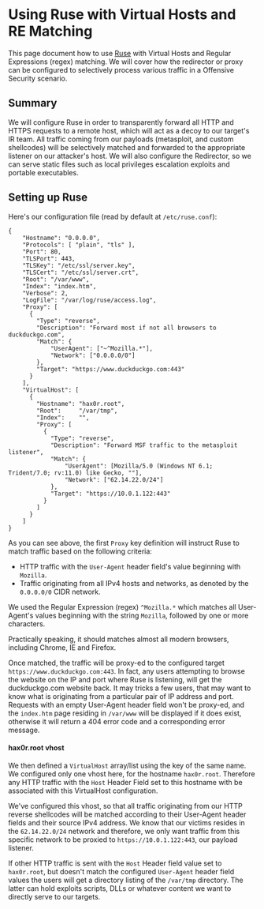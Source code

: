 # Using Ruse with Virtual Hosts and RE Matching
This page document how to use [Ruse](https://github.com/e3prom/ruse) with
Virtual Hosts and Regular Expressions (regex) matching. We will cover how
the redirector or proxy can be configured to selectively process various
traffic in a Offensive Security scenario.

## Summary
We will configure Ruse in order to transparently forward all HTTP and HTTPS
requests to a remote host, which will act as a decoy to our target's IR team.
All traffic coming from our payloads (metasploit, and custom shellcodes) will
be selectively matched and forwarded to the appropriate listener on our
attacker's host. We will also configure the Redirector, so we can serve static
files such as local privileges escalation exploits and portable executables.

## Setting up Ruse
Here's our configuration file (read by default at `/etc/ruse.conf`):
```
{
    "Hostname": "0.0.0.0",
    "Protocols": [ "plain", "tls" ],
    "Port": 80,
    "TLSPort": 443,
    "TLSKey": "/etc/ssl/server.key",
    "TLSCert": "/etc/ssl/server.crt",
    "Root": "/var/www",
    "Index": "index.htm",
    "Verbose": 2,
    "LogFile": "/var/log/ruse/access.log",
    "Proxy": [
      {
        "Type": "reverse",
        "Description": "Forward most if not all browsers to duckduckgo.com",
        "Match": {
            "UserAgent": ["~^Mozilla.*"],
            "Network": ["0.0.0.0/0"]
        },
        "Target": "https://www.duckduckgo.com:443"
      }
    ],
    "VirtualHost": [
      {
        "Hostname": "hax0r.root",
        "Root":     "/var/tmp",
        "Index":    "",
        "Proxy": [
          {
            "Type": "reverse",
            "Description": "Forward MSF traffic to the metasploit listener",
            "Match": {
                "UserAgent": [Mozilla/5.0 (Windows NT 6.1; Trident/7.0; rv:11.0) like Gecko, ""],
                "Network": ["62.14.22.0/24"]
            },
            "Target": "https://10.0.1.122:443"
          }
        ]
      }
    ]
}
```

As you can see above, the first `Proxy` key definition will instruct Ruse to
match traffic based on the following criteria:
 * HTTP traffic with the `User-Agent` header field's value beginning with `Mozilla`. 
 * Traffic originating from all IPv4 hosts and networks, as denoted by the `0.0.0.0/0` CIDR network.

We used the Regular Expression (regex) `^Mozilla.*` which matches all
User-Agent's values beginning with the string `Mozilla`, followed by one or
more characters.

Practically speaking, it should matches almost all modern browsers, including
Chrome, IE and Firefox.

Once matched, the traffic will be proxy-ed to the configured target
`https://www.duckduckgo.com:443`. In fact, any users attempting to browse the
website on the IP and port where Ruse is listening, will get the duckduckgo.com
website back. It may tricks a few users, that may want to know what is
originating from a particular pair of IP address and port. Requests with an
empty User-Agent header field won't be proxy-ed, and the `index.htm` page
residing in `/var/www` will be displayed if it does exist, otherwise it will
return a 404 error code and a corresponding error message.

#### hax0r.root vhost
We then defined a `VirtualHost` array/list using the key of the same name. We
configured only one vhost here, for the hostname `hax0r.root`. Therefore any
HTTP traffic with the `Host` Header Field set to this hostname with be
associated with this VirtualHost configuration.

We've configured this vhost, so that all traffic originating from our HTTP
reverse shellcodes will be matched according to their User-Agent header fields
and their source IPv4 address. We know that our victims resides in the
`62.14.22.0/24` network and therefore, we only want traffic from this specific
network to be proxied to `https://10.0.1.122:443`, our payload listener.

If other HTTP traffic is sent with the `Host` Header field value set to
`hax0r.root`, but doesn't match the configured `User-Agent` header field values
the users will get a directory listing of the `/var/tmp` directory. The latter
can hold exploits scripts, DLLs or whatever content we want to directly serve
to our targets.
